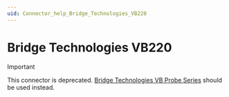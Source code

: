 ```yaml
---
uid: Connector_help_Bridge_Technologies_VB220
---
```


# Bridge Technologies VB220

> [!IMPORTANT]
> This connector is deprecated. [Bridge Technologies VB Probe Series](https://catalog.dataminer.services/details/f1fa63a6-62b8-4817-82b6-7f37efb7371f) should be used instead.
